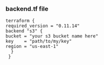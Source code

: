 


### backend.tf file
 




    terraform {
    required_version = "0.11.14"
    backend "s3" {
    bucket = "your s3 bucket name here"
    key    = "path/to/my/key"
    region = "us-east-1"
      }
     }



 
 
 
 
 